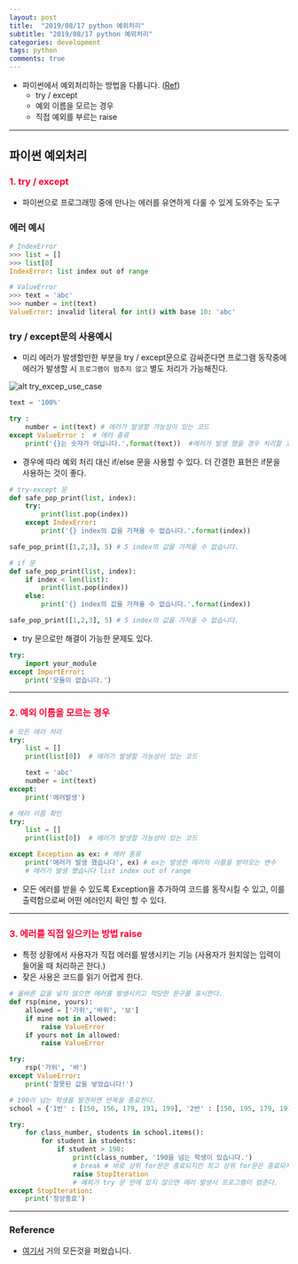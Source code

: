 ```yaml
---
layout: post
title:  "2019/08/17 python 예외처리"
subtitle: "2019/08/17 python 예외처리"
categories: development
tags: python
comments: true
---
```


- 파이썬에서 예외처리하는 방법을 다룹니다. ([Ref](https://wayhome25.github.io/python/2017/02/26/py-12-exception/))
  - try / except
  - 예외 이름을 모르는 경우
  - 직접 예외를 부르는 raise

------

## 파이썬 예외처리

### <span style="color:#FF0033">1. try / except</span>

- 파이썬으로 프로그래밍 중에 만나는 에러를 유연하게 다룰 수 있게 도와주는 도구



### 에러 예시

```python
# IndexError
>>> list = []
>>> list[0]
IndexError: list index out of range

# ValueError
>>> text = 'abc'
>>> number = int(text)
ValueError: invalid literal for int() with base 10: 'abc'
```



### try / except문의 사용예시

- 미리 에러가 발생할만한 부분을 try / except문으로 감싸준다면 프로그램 동작중에 에러가 발생할 시 `프로그램이 멈추지 않고` 별도 처리가 가능해진다.

![alt try_excep_use_case](https://drive.google.com/uc?id=1kkD9bSibhWRNUm8gtxDmmqDQcaJAE7qb)



```python
text = '100%'

try :
    number = int(text) # 에러가 발생할 가능성이 있는 코드
except ValueError :  # 에러 종류
    print('{}는 숫자가 아닙니다.'.format(text))  #에러가 발생 했을 경우 처리할 코드
```

- 경우에 따라 예외 처리 대신 if/else 문을 사용할 수 있다. 더 간결한 표현은 if문을 사용하는 것이 좋다.

```python
# try-except 문
def safe_pop_print(list, index):
    try:
        print(list.pop(index))
    except IndexError:
        print('{} index의 값을 가져올 수 없습니다.'.format(index))

safe_pop_print([1,2,3], 5) # 5 index의 값을 가져올 수 없습니다.

# if 문
def safe_pop_print(list, index):
    if index < len(list):
        print(list.pop(index))
    else:
        print('{} index의 값을 가져올 수 없습니다.'.format(index))

safe_pop_print([1,2,3], 5) # 5 index의 값을 가져올 수 없습니다.
```

- try 문으로만 해결이 가능한 문제도 있다.

```python
try:
    import your_module
except ImportError:
    print('모듈이 없습니다.')
```



---

### <span style="color:#FF0033">2. 예외 이름을 모르는 경우</span>

```python
# 모든 에러 처리
try:
    list = []
    print(list[0])  # 에러가 발생할 가능성이 있는 코드

    text = 'abc'
    number = int(text)
except:
    print('에러발생')

# 에러 이름 확인
try:
    list = []
    print(list[0])  # 에러가 발생할 가능성이 있는 코드

except Exception as ex: # 에러 종류
    print('에러가 발생 했습니다', ex) # ex는 발생한 에러의 이름을 받아오는 변수
    # 에러가 발생 했습니다 list index out of range
```

- 모든 에러를 받을 수 있도록 Exception을 추가하여 코드를 동작시킬 수 있고, 이를 출력함으로써 어떤 에러인지 확인 할 수 있다.



---

### <span style="color:#FF0033">3. 에러를 직접 일으키는 방법 raise</span>

- 특정 상황에서 사용자가 직접 에러를 발생시키는 기능 (사용자가 원치않는 입력이 들어올 때 처리하곤 한다.)
- 잦은 사용은 코드를 읽기 어렵게 한다.

```python
# 올바른 값을 넣지 않으면 에러를 발생시키고 적당한 문구를 표시한다.
def rsp(mine, yours):
    allowed = ['가위','바위', '보']
    if mine not in allowed:
        raise ValueError
    if yours not in allowed:
        raise ValueError

try:
    rsp('가위', '바')
except ValueError:
    print('잘못된 값을 넣었습니다!')
```

```python
# 190이 넘는 학생을 발견하면 반복을 종료한다.
school = {'1반' : [150, 156, 179, 191, 199], '2반' : [150, 195, 179, 191, 199]}

try:
    for class_number, students in school.items():
        for student in students:
            if student > 190:
                print(class_number, '190을 넘는 학생이 있습니다.')
                # break # 바로 상위 for문은 종료되지만 최고 상위 for문은 종료되지 않는다.
                raise StopIteration
                # 예외가 try 문 안에 있지 않으면 에러 발생시 프로그램이 멈춘다.
except StopIteration:
    print('정상종료')                
```



---



### Reference

- [여기서](https://wayhome25.github.io/python/2017/02/26/py-12-exception/) 거의 모든것을 퍼왔습니다.